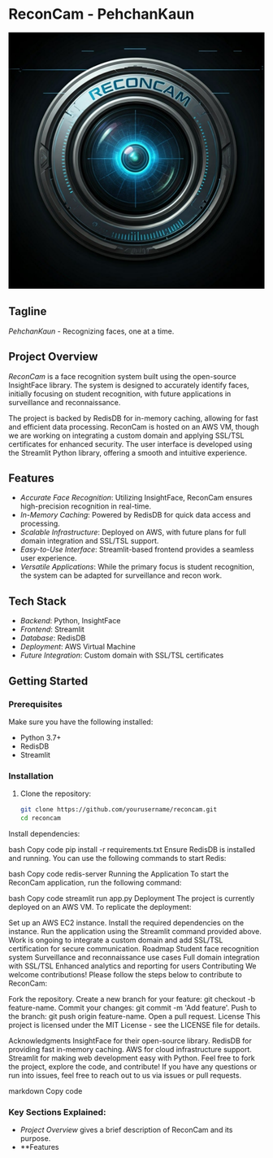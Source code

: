 # ReconCam - PehchanKaun

![ReconCam Logo](logo.jpg)

## Tagline
*PehchanKaun* - Recognizing faces, one at a time.

## Project Overview

*ReconCam* is a face recognition system built using the open-source InsightFace library. The system is designed to accurately identify faces, initially focusing on student recognition, with future applications in surveillance and reconnaissance.

The project is backed by RedisDB for in-memory caching, allowing for fast and efficient data processing. ReconCam is hosted on an AWS VM, though we are working on integrating a custom domain and applying SSL/TSL certificates for enhanced security. The user interface is developed using the Streamlit Python library, offering a smooth and intuitive experience.

## Features

- *Accurate Face Recognition*: Utilizing InsightFace, ReconCam ensures high-precision recognition in real-time.
- *In-Memory Caching*: Powered by RedisDB for quick data access and processing.
- *Scalable Infrastructure*: Deployed on AWS, with future plans for full domain integration and SSL/TSL support.
- *Easy-to-Use Interface*: Streamlit-based frontend provides a seamless user experience.
- *Versatile Applications*: While the primary focus is student recognition, the system can be adapted for surveillance and recon work.

## Tech Stack

- *Backend*: Python, InsightFace
- *Frontend*: Streamlit
- *Database*: RedisDB
- *Deployment*: AWS Virtual Machine
- *Future Integration*: Custom domain with SSL/TSL certificates

## Getting Started

### Prerequisites

Make sure you have the following installed:

- Python 3.7+
- RedisDB
- Streamlit

### Installation

1. Clone the repository:

   ```bash
   git clone https://github.com/yourusername/reconcam.git
   cd reconcam
Install dependencies:

bash
Copy code
pip install -r requirements.txt
Ensure RedisDB is installed and running. You can use the following commands to start Redis:

bash
Copy code
redis-server
Running the Application
To start the ReconCam application, run the following command:

bash
Copy code
streamlit run app.py
Deployment
The project is currently deployed on an AWS VM. To replicate the deployment:

Set up an AWS EC2 instance.
Install the required dependencies on the instance.
Run the application using the Streamlit command provided above.
Work is ongoing to integrate a custom domain and add SSL/TSL certification for secure communication.
Roadmap
 Student face recognition system
 Surveillance and reconnaissance use cases
 Full domain integration with SSL/TSL
 Enhanced analytics and reporting for users
Contributing
We welcome contributions! Please follow the steps below to contribute to ReconCam:

Fork the repository.
Create a new branch for your feature: git checkout -b feature-name.
Commit your changes: git commit -m 'Add feature'.
Push to the branch: git push origin feature-name.
Open a pull request.
License
This project is licensed under the MIT License - see the LICENSE file for details.

Acknowledgments
InsightFace for their open-source library.
RedisDB for providing fast in-memory caching.
AWS for cloud infrastructure support.
Streamlit for making web development easy with Python.
Feel free to fork the project, explore the code, and contribute! If you have any questions or run into issues, feel free to reach out to us via issues or pull requests.

markdown
Copy code

### Key Sections Explained:

- *Project Overview* gives a brief description of ReconCam and its purpose.
- **Features

